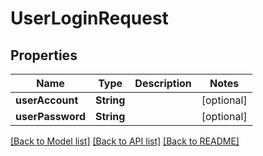 # UserLoginRequest

## Properties
Name | Type | Description | Notes
------------ | ------------- | ------------- | -------------
**userAccount** | **String** |  | [optional] 
**userPassword** | **String** |  | [optional] 

[[Back to Model list]](../README.md#documentation-for-models) [[Back to API list]](../README.md#documentation-for-api-endpoints) [[Back to README]](../README.md)


